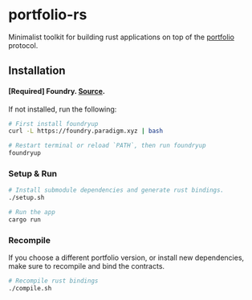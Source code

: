 # portfolio-rs

Minimalist toolkit for building rust applications on top of the [portfolio](https://github.com/primitivefinance/portfolio) protocol.

## Installation

#### [Required] Foundry. [Source](https://github.com/foundry-rs/foundry).
If not installed, run the following:
```bash
# First install foundryup
curl -L https://foundry.paradigm.xyz | bash

# Restart terminal or reload `PATH`, then run foundryup
foundryup
```

### Setup & Run

```bash
# Install submodule dependencies and generate rust bindings.
./setup.sh

# Run the app
cargo run
```

### Recompile

If you choose a different portfolio version, or install new dependencies, make sure to recompile and bind the contracts.

```bash
# Recompile rust bindings
./compile.sh
```